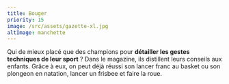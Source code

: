 ```yaml
---
title: Bouger
priority: 15
image: /src/assets/gazette-xl.jpg
altImage: manchette
---
```


Qui de mieux placé que des champions pour **détailler les gestes techniques de leur sport** ? Dans le magazine, ils distillent leurs conseils aux enfants. Grâce à eux, on peut déjà réussi son lancer franc au basket ou son plongeon en natation, lancer un frisbee et faire la roue. 
